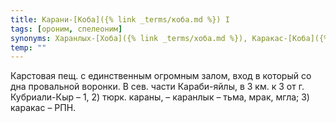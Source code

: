 ```yaml
---
title: Карани-[Коба]({% link _terms/коба.md %}) I
tags: [ороним, спелеоним]
synonyms: Харанлых-[Хоба]({% link _terms/хоба.md %}), Каракас-[Коба]({% link _terms/коба.md %})
temp: ""
---
```


Карстовая пещ. с единственным огромным залом, вход в который со дна провальной
воронки. В сев. части Караби-яйлы, в 3 км. к З от г. Кубриали-Кыр – 1, 2) тюрк.
караны, – каранлык – тьма, мрак, мгла; 3) каракас – РПН.
